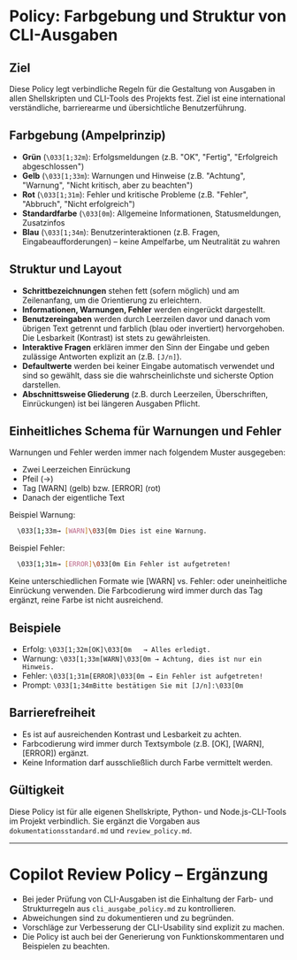 # Policy: Farbgebung und Struktur von CLI-Ausgaben

## Ziel

Diese Policy legt verbindliche Regeln für die Gestaltung von Ausgaben in allen Shellskripten und CLI-Tools des Projekts fest. Ziel ist eine international verständliche, barrierearme und übersichtliche Benutzerführung.

## Farbgebung (Ampelprinzip)

- **Grün** (`\033[1;32m`): Erfolgsmeldungen (z.B. "OK", "Fertig", "Erfolgreich abgeschlossen")
- **Gelb** (`\033[1;33m`): Warnungen und Hinweise (z.B. "Achtung", "Warnung", "Nicht kritisch, aber zu beachten")
- **Rot** (`\033[1;31m`): Fehler und kritische Probleme (z.B. "Fehler", "Abbruch", "Nicht erfolgreich")
- **Standardfarbe** (`\033[0m`): Allgemeine Informationen, Statusmeldungen, Zusatzinfos
- **Blau** (`\033[1;34m`): Benutzerinteraktionen (z.B. Fragen, Eingabeaufforderungen) – keine Ampelfarbe, um Neutralität zu wahren

## Struktur und Layout

- **Schrittbezeichnungen** stehen fett (sofern möglich) und am Zeilenanfang, um die Orientierung zu erleichtern.
- **Informationen, Warnungen, Fehler** werden eingerückt dargestellt.
- **Benutzereingaben** werden durch Leerzeilen davor und danach vom übrigen Text getrennt und farblich (blau oder invertiert) hervorgehoben. Die Lesbarkeit (Kontrast) ist stets zu gewährleisten.
- **Interaktive Fragen** erklären immer den Sinn der Eingabe und geben zulässige Antworten explizit an (z.B. `[J/n]`).
- **Defaultwerte** werden bei keiner Eingabe automatisch verwendet und sind so gewählt, dass sie die wahrscheinlichste und sicherste Option darstellen.
- **Abschnittsweise Gliederung** (z.B. durch Leerzeilen, Überschriften, Einrückungen) ist bei längeren Ausgaben Pflicht.

## Einheitliches Schema für Warnungen und Fehler

Warnungen und Fehler werden immer nach folgendem Muster ausgegeben:

- Zwei Leerzeichen Einrückung
- Pfeil (→)
- Tag [WARN] (gelb) bzw. [ERROR] (rot)
- Danach der eigentliche Text

Beispiel Warnung:

```bash
  \033[1;33m→ [WARN]\033[0m Dies ist eine Warnung.
```

Beispiel Fehler:

```bash
  \033[1;31m→ [ERROR]\033[0m Ein Fehler ist aufgetreten!
```

Keine unterschiedlichen Formate wie [WARN] vs. Fehler: oder uneinheitliche Einrückung verwenden. Die Farbcodierung wird immer durch das Tag ergänzt, reine Farbe ist nicht ausreichend.

## Beispiele

- Erfolg:   `\033[1;32m[OK]\033[0m   → Alles erledigt.`
- Warnung:  `\033[1;33m[WARN]\033[0m → Achtung, dies ist nur ein Hinweis.`
- Fehler:   `\033[1;31m[ERROR]\033[0m → Ein Fehler ist aufgetreten!`
- Prompt:   `\033[1;34mBitte bestätigen Sie mit [J/n]:\033[0m`

## Barrierefreiheit

- Es ist auf ausreichenden Kontrast und Lesbarkeit zu achten.
- Farbcodierung wird immer durch Textsymbole (z.B. [OK], [WARN], [ERROR]) ergänzt.
- Keine Information darf ausschließlich durch Farbe vermittelt werden.

## Gültigkeit

Diese Policy ist für alle eigenen Shellskripte, Python- und Node.js-CLI-Tools im Projekt verbindlich. Sie ergänzt die Vorgaben aus `dokumentationsstandard.md` und `review_policy.md`.

---

# Copilot Review Policy – Ergänzung

- Bei jeder Prüfung von CLI-Ausgaben ist die Einhaltung der Farb- und Strukturregeln aus `cli_ausgabe_policy.md` zu kontrollieren.
- Abweichungen sind zu dokumentieren und zu begründen.
- Vorschläge zur Verbesserung der CLI-Usability sind explizit zu machen.
- Die Policy ist auch bei der Generierung von Funktionskommentaren und Beispielen zu beachten.

